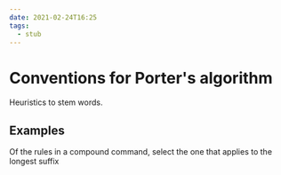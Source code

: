 ```yaml
---
date: 2021-02-24T16:25
tags: 
  - stub
---
```


# Conventions for Porter's algorithm

Heuristics to stem words.

## Examples

Of the rules in a compound command, select the one that applies to the longest suffix
